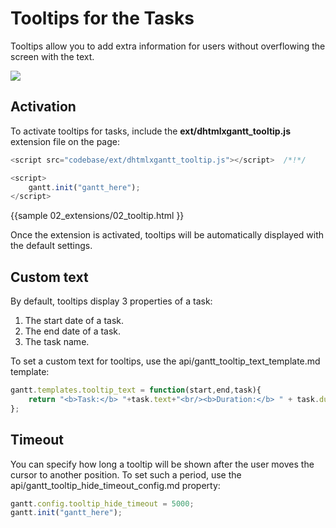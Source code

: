 Tooltips for the Tasks
===========================

Tooltips allow you to add extra information for users without overflowing the screen with the text.

<img src="desktop/task_tooltip.png"/>


Activation
---------------

To activate tooltips for tasks, include the **ext/dhtmlxgantt_tooltip.js** extension file on the page:

~~~js
<script src="codebase/ext/dhtmlxgantt_tooltip.js"></script>  /*!*/

<script>
	gantt.init("gantt_here");
</script>
~~~

{{sample
	02_extensions/02_tooltip.html
}}

Once the extension is activated, tooltips will be automatically displayed with the default settings.


Custom text 
----------------

By default, tooltips display 3 properties of a task:

1. The start date of a task.
2. The end date of a task.
3. The task name.

To set a custom text for tooltips, use the api/gantt_tooltip_text_template.md template:

~~~js
gantt.templates.tooltip_text = function(start,end,task){
    return "<b>Task:</b> "+task.text+"<br/><b>Duration:</b> " + task.duration;
};
~~~

Timeout
------------------

You can specify how long a tooltip will be shown after the user moves the cursor to another position. To set such a period, use the api/gantt_tooltip_hide_timeout_config.md property:

~~~js
gantt.config.tooltip_hide_timeout = 5000;
gantt.init("gantt_here");
~~~


